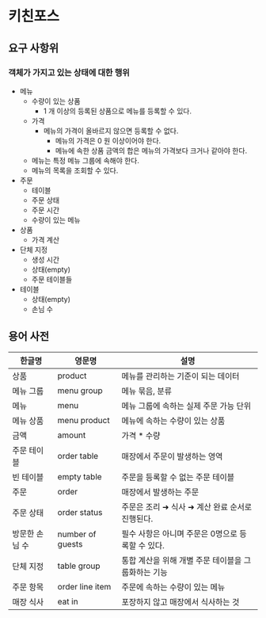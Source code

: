 # 키친포스

## 요구 사항위

### 객체가 가지고 있는 상태에 대한 행위

- 메뉴
    - 수량이 있는 상품
        - 1 개 이상의 등록된 상품으로 메뉴를 등록할 수 있다.
    - 가격
        - 메뉴의 가격이 올바르지 않으면 등록할 수 없다.
            - 메뉴의 가격은 0 원 이상이어야 한다.
            - 메뉴에 속한 상품 금액의 합은 메뉴의 가격보다 크거나 같아야 한다.
   - 메뉴는 특정 메뉴 그룹에 속해야 한다.
   - 메뉴의 목록을 조회할 수 있다. 
- 주문
    - 테이블
    - 주문 상태
    - 주문 시간
    - 수량이 있는 메뉴
- 상품
    - 가격 계산
- 단체 지정
    - 생성 시간
    - 상태(empty)
    - 주문 테이블들
- 테이블
    - 상태(empty)
    - 손님 수

## 용어 사전

| 한글명 | 영문명 | 설명 |
| --- | --- | --- |
| 상품 | product | 메뉴를 관리하는 기준이 되는 데이터 |
| 메뉴 그룹 | menu group | 메뉴 묶음, 분류 |
| 메뉴 | menu | 메뉴 그룹에 속하는 실제 주문 가능 단위 |
| 메뉴 상품 | menu product | 메뉴에 속하는 수량이 있는 상품 |
| 금액 | amount | 가격 * 수량 |
| 주문 테이블 | order table | 매장에서 주문이 발생하는 영역 |
| 빈 테이블 | empty table | 주문을 등록할 수 없는 주문 테이블 |
| 주문 | order | 매장에서 발생하는 주문 |
| 주문 상태 | order status | 주문은 조리 ➜ 식사 ➜ 계산 완료 순서로 진행된다. |
| 방문한 손님 수 | number of guests | 필수 사항은 아니며 주문은 0명으로 등록할 수 있다. |
| 단체 지정 | table group | 통합 계산을 위해 개별 주문 테이블을 그룹화하는 기능 |
| 주문 항목 | order line item | 주문에 속하는 수량이 있는 메뉴 |
| 매장 식사 | eat in | 포장하지 않고 매장에서 식사하는 것 |
